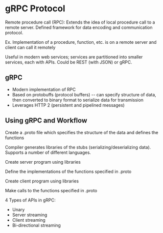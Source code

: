 # gRPC Protocol

Remote procedure call (RPC): Extends the idea of local procedure call to a remote server. Defined framework for data encoding and communication protocol. 

Ex. Implementation of a procedure, function, etc. is on a remote server and client can call it remotely

Useful in modern web services; services are partitioned into smaller services, each with APIs. Could be REST (with JSON) or gRPC.

## gRPC

- Modern implementation of RPC
- Based on protobuffs (protocol buffers) -- can specify structure of data, then converted to binary format to serialize data for transmission
- Leverages HTTP 2 (persistent and pipelined messages)

## Using gRPC and Workflow

Create a .proto file which specifies the structure of the data and defines the functions

Compiler generates libraries of the stubs (serializing/deserializing data). Supports a number of different languages.

Create server program using libraries

Define the implementations of the functions specified in .proto

Create client program using libraries

Make calls to the functions specified in .proto

4 Types of APIs in gRPC:

- Unary
- Server streaming
- Client streaming
- Bi-directional streaming